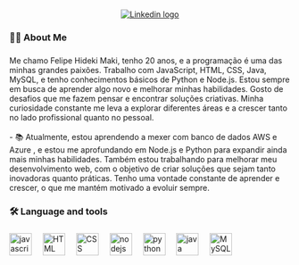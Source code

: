 
###

<div align="center">
  <a target="_blank" href="https://www.linkedin.com/in/felipe-maki-781924287/">
  <img
    src="https://img.shields.io/static/v1?message=LinkedIn&logo=linkedin&label=&color=0077B5&logoColor=white&labelColor=&style=for-the-badg"
    alt="Linkedin logo" />
</a>
</div>

###

<h3 align="left">👩‍💻  About Me</h3>

###

<p align="left">Me chamo Felipe Hideki Maki, tenho 20 anos, e a programação é uma das minhas grandes paixões. Trabalho com JavaScript, HTML, CSS, Java, MySQL, e tenho conhecimentos básicos de Python e Node.js. Estou sempre em busca de aprender algo novo e melhorar minhas habilidades. Gosto de desafios que me fazem pensar e encontrar soluções criativas. Minha curiosidade constante me leva a explorar diferentes áreas e a crescer tanto no lado profissional quanto no pessoal.<br><br>- 📚 Atualmente, estou aprendendo a mexer com banco de dados AWS e Azure , e estou me aprofundando em Node.js e Python para expandir ainda mais minhas habilidades. Também estou trabalhando para melhorar meu desenvolvimento web, com o objetivo de criar soluções que sejam tanto inovadoras quanto práticas. Tenho uma vontade constante de aprender e crescer, o que me mantém motivado a evoluir sempre.<br></p>

###

<h3 align="left">🛠 Language and tools</h3>

###

<div align="left">
 <img src="https://cdn.jsdelivr.net/gh/devicons/devicon/icons/javascript/javascript-original.svg" height="40" alt="javascript logo"  />
  <img width="12" />
  <img src="https://upload.wikimedia.org/wikipedia/commons/thumb/6/61/HTML5_logo_and_wordmark.svg/512px-HTML5_logo_and_wordmark.svg.png?20170517184425" height="40" alt="HTML logo"/>
  <img width="12" />
  <img src="https://cdn4.iconfinder.com/data/icons/flat-brand-logo-2/512/css3-512.png" height="40" alt="CSS logo"/>
  <img width="12" />
 <img src="https://cdn.jsdelivr.net/gh/devicons/devicon/icons/nodejs/nodejs-original.svg" height="40" alt="nodejs logo"  />
  <img width="12" />
  <img src="https://upload.wikimedia.org/wikipedia/commons/thumb/0/0a/Python.svg/2048px-Python.svg.png" height="40" alt="python logo"  />
  <img width="12" />
  <img src="https://cdn4.iconfinder.com/data/icons/logos-and-brands/512/181_Java_logo_logos-512.png" height="40" alt="java logo"  />
  <img width="12" />
  <img src="https://www.svgrepo.com/show/303251/mysql-logo.svg" height="40" alt="MySQL logo"/>
  <img width="12" />
</div>

###
